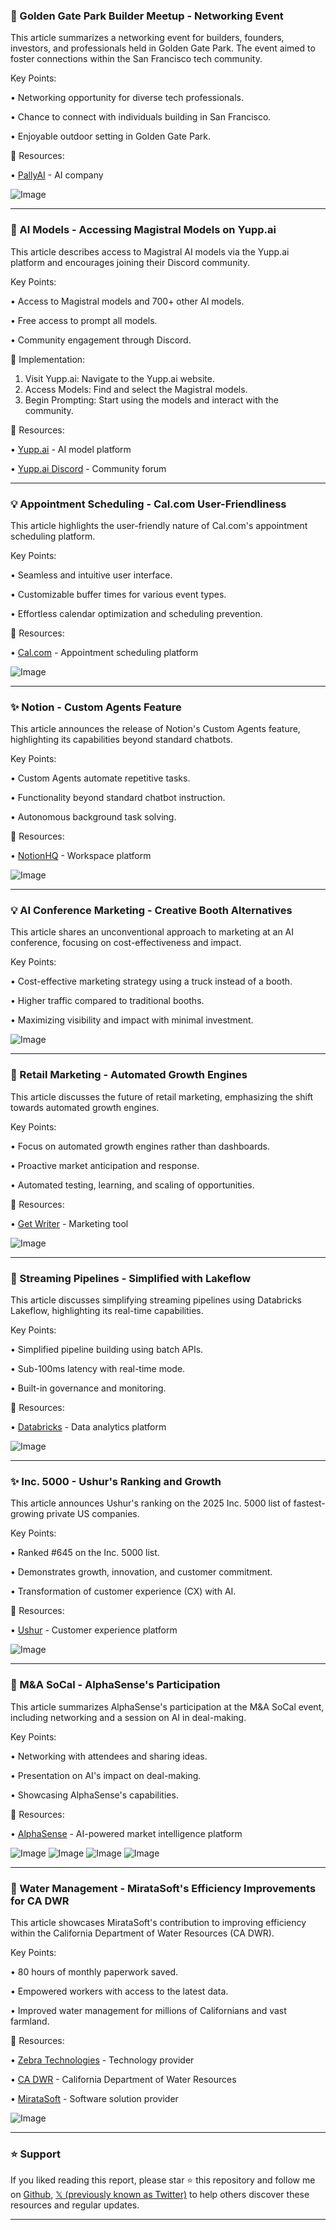### 🚶 Golden Gate Park Builder Meetup - Networking Event

This article summarizes a networking event for builders, founders, investors, and professionals held in Golden Gate Park.  The event aimed to foster connections within the San Francisco tech community.


Key Points:

• Networking opportunity for diverse tech professionals.

• Chance to connect with individuals building in San Francisco.

• Enjoyable outdoor setting in Golden Gate Park.


🔗 Resources:

• [PallyAI](https://x.com/pallyai) - AI company

![Image](https://pbs.twimg.com/media/G1UIt4gbQAIVk-U?format=jpg&name=small)

---
### 🚀 AI Models - Accessing Magistral Models on Yupp.ai

This article describes access to Magistral AI models via the Yupp.ai platform and encourages joining their Discord community.


Key Points:

• Access to Magistral models and 700+ other AI models.

• Free access to prompt all models.

• Community engagement through Discord.


🚀 Implementation:

1. Visit Yupp.ai: Navigate to the Yupp.ai website.
2. Access Models: Find and select the Magistral models.
3. Begin Prompting: Start using the models and interact with the community.


🔗 Resources:

• [Yupp.ai](https://t.co/3UMS6v4Ijx) - AI model platform

• [Yupp.ai Discord](https://discord.gg/yuppai) - Community forum

---
### 💡 Appointment Scheduling - Cal.com User-Friendliness

This article highlights the user-friendly nature of Cal.com's appointment scheduling platform.


Key Points:

• Seamless and intuitive user interface.

• Customizable buffer times for various event types.

• Effortless calendar optimization and scheduling prevention.


🔗 Resources:

• [Cal.com](https://x.com/calcom) - Appointment scheduling platform

![Image](https://pbs.twimg.com/media/G1SjbkQWwAAOaZa?format=jpg&name=small)

---
### ✨ Notion - Custom Agents Feature

This article announces the release of Notion's Custom Agents feature, highlighting its capabilities beyond standard chatbots.


Key Points:

• Custom Agents automate repetitive tasks.

• Functionality beyond standard chatbot instruction.

• Autonomous background task solving.



🔗 Resources:

• [NotionHQ](https://x.com/NotionHQ) -  Workspace platform

![Image](https://pbs.twimg.com/media/G1PxTSibQAAF0tS?format=jpg&name=small)

---
### 💡 AI Conference Marketing -  Creative Booth Alternatives

This article shares an unconventional approach to marketing at an AI conference, focusing on cost-effectiveness and impact.


Key Points:

• Cost-effective marketing strategy using a truck instead of a booth.

• Higher traffic compared to traditional booths.

• Maximizing visibility and impact with minimal investment.


![Image](https://pbs.twimg.com/media/G1PBUI2W0AAKEQm?format=jpg&name=900x900)

---
### 🤖 Retail Marketing - Automated Growth Engines

This article discusses the future of retail marketing, emphasizing the shift towards automated growth engines.


Key Points:

•  Focus on automated growth engines rather than dashboards.

•  Proactive market anticipation and response.

•  Automated testing, learning, and scaling of opportunities.



🔗 Resources:

• [Get Writer](https://x.com/Get_Writer) - Marketing tool

![Image](https://pbs.twimg.com/ext_tw_video_thumb/1969121881174245376/pu/img/A7gS_IZCMPyU0df9.jpg)

---
### 🤖 Streaming Pipelines - Simplified with Lakeflow

This article discusses simplifying streaming pipelines using Databricks Lakeflow, highlighting its real-time capabilities.


Key Points:

• Simplified pipeline building using batch APIs.

• Sub-100ms latency with real-time mode.

• Built-in governance and monitoring.



🔗 Resources:

• [Databricks](https://x.com/databricks) - Data analytics platform


![Image](https://pbs.twimg.com/tweet_video_thumb/G1O6UlnWcAAPQu-.jpg)

---
### ✨ Inc. 5000 - Ushur's Ranking and Growth

This article announces Ushur's ranking on the 2025 Inc. 5000 list of fastest-growing private US companies.


Key Points:

• Ranked #645 on the Inc. 5000 list.

• Demonstrates growth, innovation, and customer commitment.

• Transformation of customer experience (CX) with AI.


🔗 Resources:

• [Ushur](https://t.co/iZsobZxxRg) - Customer experience platform

![Image](https://pbs.twimg.com/media/G1O6CD5W4AAf-Fu?format=jpg&name=small)

---
### 🚶 M&A SoCal - AlphaSense's Participation

This article summarizes AlphaSense's participation at the M&A SoCal event, including networking and a session on AI in deal-making.


Key Points:

• Networking with attendees and sharing ideas.

•  Presentation on AI's impact on deal-making.

• Showcasing AlphaSense's capabilities.



🔗 Resources:

• [AlphaSense](https://x.com/AlphaSenseInc) -  AI-powered market intelligence platform

![Image](https://pbs.twimg.com/media/G1EPrx4WAAAhaeH?format=jpg&name=small)
![Image](https://pbs.twimg.com/media/G1EPxQGXoAA6Gyd?format=jpg&name=360x360)
![Image](https://pbs.twimg.com/media/G1EPxP4WgAAZG6l?format=jpg&name=360x360)
![Image](https://pbs.twimg.com/media/G1EPxRIW4AAA6Jo?format=jpg&name=small)

---
### 🤖  Water Management - MirataSoft's Efficiency Improvements for CA DWR

This article showcases MirataSoft's contribution to improving efficiency within the California Department of Water Resources (CA DWR).


Key Points:

• 80 hours of monthly paperwork saved.

• Empowered workers with access to the latest data.

• Improved water management for millions of Californians and vast farmland.


🔗 Resources:

• [Zebra Technologies](https://t.co/GvjtpnN9O0) -  Technology provider

• [CA DWR](https://x.com/CA_DWR) - California Department of Water Resources

• [MirataSoft](https://x.com/MirataSoft) - Software solution provider

![Image](https://pbs.twimg.com/media/G1OXjQ7XwAEmIvW.png)


---

### ⭐️ Support

If you liked reading this report, please star ⭐️ this repository and follow me on [Github](https://github.com/Drix10), [𝕏 (previously known as Twitter)](https://x.com/DRIX_10_) to help others discover these resources and regular updates.

---